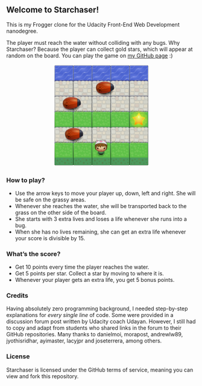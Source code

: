 ## Welcome to Starchaser!

This is my Frogger clone for the Udacity Front-End Web Development nanodegree.

The player must reach the water without colliding with any bugs. Why Starchaser? Because the player can collect gold stars, which will appear at random on the board. You can play the game on [my GitHub page](http://tiny.cc/starchaser/ "Starchaser arcade game clone") :)

<p align="center"><img src="images/starchaser.png" width="256"></p>

### How to play?

- Use the arrow keys to move your player up, down, left and right. She will be safe on the grassy areas.
- Whenever she reaches the water, she will be transported back to the grass on the other side of the board.
- She starts with 3 extra lives and loses a life whenever she runs into a bug.
- When she has no lives remaining, she can get an extra life whenever your score is divisible by 15.

### What’s the score?

- Get 10 points every time the player reaches the water.
- Get 5 points per star. Collect a star by moving to where it is.
- Whenever your player gets an extra life, you get 5 bonus points.

### Credits

Having absolutely zero programming background, I needed step-by-step explanations for _every single line_ of code. Some were provided in a discussion forum post written by Udacity coach Udayan. However, I still had to copy and adapt from students who shared links in the forum to their GitHub repositories. Many thanks to danielmoi, morapost, andrewlw89, jyothisridhar, ayimaster, lacyjpr and joseterrera, among others.

### License

Starchaser is licensed under the GitHub terms of service, meaning you can view and fork this repository.

